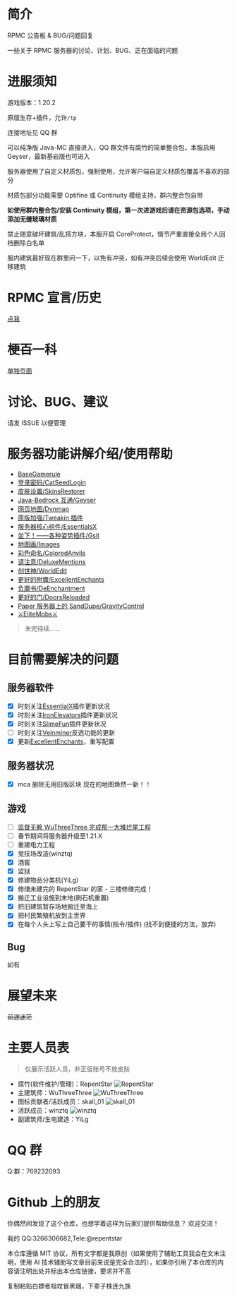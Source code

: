 # 简介

RPMC 公告板 & BUG/问题回复

一些关于 RPMC 服务器的讨论、计划、BUG、正在面临的问题

# 进服须知

游戏版本：1.20.2

原版生存+插件，允许`/tp`

连接地址见 QQ 群

可以纯净版 Java-MC 直接进入，QQ 群文件有腐竹的简单整合包，本服启用 Geyser，最新基岩版也可进入

服务器使用了自定义材质包，强制使用，允许客户端自定义材质包覆盖不喜欢的部分

材质包部分功能需要 Optifine 或 Continuity 模组支持，群内整合包自带

**如使用群内整合包/安装 Continuity 模组，第一次进游戏后请在资源包选项，手动添加无缝玻璃材质**

禁止随意破坏建筑/乱搭方块，本服开启 CoreProtect，情节严重直接全局个人回档删除白名单

服内建筑最好现在群里问一下，以免有冲突，如有冲突后续会使用 WorldEdit 迁移建筑

# RPMC 宣言/历史

[点我](./DECLARATION.md)

# 梗~~百~~一科

[单独页面](./Pedomedia.md)

# 讨论、BUG、建议

请发 ISSUE 以便管理

# 服务器功能讲解介绍/使用帮助

-   [BaseGamerule](./help/BaseGamerule.md)
-   [登录密码/CatSeedLogin](./help/CatSeedLogin.md)
-   [皮肤设置/SkinsRestorer](./help/SkinsRestorer.md)
-   [Java-Bedrock 互通/Geyser](./help/Geyser-Spigot.md)
-   [网页地图/Dynmap](./help/Dynmap.md)
-   [原版加强/Tweakin 插件](./help/Tweakin.md)
-   [服务器核心组件/EssentialsX](./help/EssentialsX.md)
-   [坐下！——各种姿势插件/Gsit](./help/Gsit.md)
-   [地图画/Images](./help/Images.md)
-   [彩色命名/ColoredAnvils](./help/ColoredAnvils.md)
-   [请注意/DeluxeMentions](./help/DeluxeMentions.md)
-   [创世神/WorldEdit](./help/WorldEdit.md)
-   [更好的附魔/ExcellentEnchants](./help/ExcellentEnchants.md)
-   [负魔书/DeEnchantment](https://user-images.githubusercontent.com/65019366/182375428-b02a48ea-8b45-49f2-b6b4-a425c46fd74a.png)
-   [更好的门/DoorsReloaded](./help/DoorsReloaded.md)
-   [Paper 服务器上的 SandDupe/GravityControl](./help/GravityControl.md)
-   [⚔EliteMobs⚔](./help/EliteMobs.md)

> 未完待续……

# 目前需要解决的问题

## 服务器软件

-   [x] 时刻关注[EssentialX](https://github.com/EssentialsX/Essentials)插件更新状况
-   [x] 时刻关注[IronElevators](https://www.spigotmc.org/resources/ironelevators-1-4-6-1-20-x.19451/)插件更新状况
-   [x] 时刻关注[SlimeFun](https://github.com/StarWishsama/Slimefun4)插件更新状况
-   [ ] 时刻关注[Veinminer](https://github.com/2008Choco/VeinMiner)反选功能的更新
-   [x] 更新[ExcellentEnchants](https://www.spigotmc.org/resources/excellentenchants-%E2%9A%A1-vanilla-like-enchantments.61693/)，重写配置

## 服务器状况

-   [x] mca 删除无用旧版区块 现在的地图焕然一新！！

## 游戏

-   [ ] [监督无赖 WuThreeThree 完成那一大堆烂尾工程](./WUTHREETHREE.md)
-   [ ] 春节期间将服务器升级至1.21.X
-   [ ] 重建电力工程
-   [x] 竞技场改造(winztq)
-   [x] 酒窖
-   [x] 监狱
-   [x] 修建物品分类机(YiLg)
-   [x] 修缮未建完的 RepentStar 的家 - 三楼修缮完成！
-   [x] 搬迁工业设施到末地(刷石机重置)
-   [x] 把旧建筑暂存场地搬迁至海上
-   [x] 把村民繁殖机放到主世界
-   [x] 在每个人头上写上自己要干的事情(指令/插件) (找不到便捷的方法，放弃)

## Bug

如有

# 展望未来

~~前途迷茫~~

# 主要人员表

> 仅展示活跃人员，非正版账号不放皮肤

-   腐竹(软件维护/管理)：RepentStar
    ![RepentStar](https://s.namemc.com/3d/skin/body.png?id=5af93d267b1e6ee2&model=classic&theta=30&phi=21&time=1200&width=300&height=400)
-   主建筑师：WuThreeThree
    ![WuThreeThree](https://s.namemc.com/3d/skin/body.png?id=c2f25f8372563a90&model=classic&theta=30&phi=21&time=1200&width=300&height=400)
-   图标贡献者/活跃成员：skall_01
    ![skall_01](https://s.namemc.com/3d/skin/body.png?id=03149ad2335a845e&model=slim&theta=30&phi=21&time=1200&width=300&height=400)
-   活跃成员：winztq
    ![winztq](https://s.namemc.com/3d/skin/body.png?id=f187cdc71c0344ba&model=classic&theta=30&phi=21&time=1200&width=300&height=400)
-   副建筑师/生电建造：YiLg

# QQ 群

Q:群：769232093

# Github 上的朋友

你偶然间发现了这个仓库，也想学着这样为玩家们提供帮助信息？
欢迎交流！

我的 QQ:3266306682,Tele:@repentstar

本仓库遵循 MIT 协议，所有文字都是我原创（如果使用了辅助工具我会在文末注明，使用 AI 技术辅助写文章目前来说是完全合法的），如果你引用了本仓库的内容请注明出处并标出本仓库链接，要求并不高

复制粘贴白嫖者祖坟冒黑烟，下辈子株连九族
